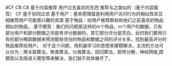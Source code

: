 #CF CB
CB 基于内容推荐 用户过去喜欢的东西 推荐与之类似的（基于内容属性）
CF 基于协同过滤
    基于用户：基本原理就是利用用户访问行为的相似性来互相推荐用户可能感兴趣的资源
    基于物品：给用户推荐那些和他们之前喜欢的物品相似的物品。
    基于模型：我们的问题是这样的m个物品，m个用户的数据，只有部分用户和部分数据之间是有评分数据的，其它部分评分是空白，此时我们要用已有的部分稀疏数据来预测那些空白的物品和数据之间的评分关系，找到最高评分的物品推荐给用户。
             对于这个问题，用机器学习的思想来建模解决，主流的方法可以分为：用关联算法，聚类算法，分类算法，回归算法，矩阵分解，神经网络,图模型以及隐语义模型等来解决，我们就不具体展开了。